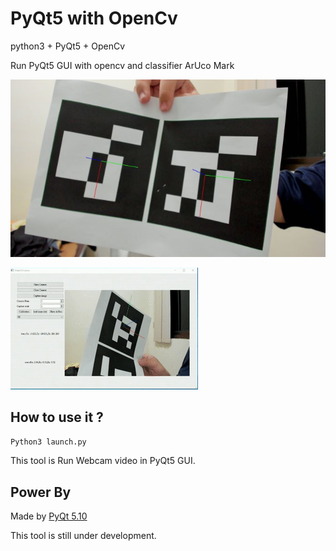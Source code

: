 # PyQt5 with OpenCv

python3 + PyQt5 + OpenCv

Run PyQt5 GUI with opencv and classifier ArUco Mark

![](https://github.com/kmolLin/pyqt_opencv/blob/master/cover/cover.jpg?raw=true)

![](https://github.com/kmolLin/pyqt_opencv/blob/master/cover/motion.gif?raw=true)

How to use it ?
---

```sh
Python3 launch.py
```

This tool is Run Webcam video in PyQt5 GUI.

Power By
---

Made by [PyQt 5.10](http://doc.qt.io/qt-5/index.html)

This tool is still under development.


